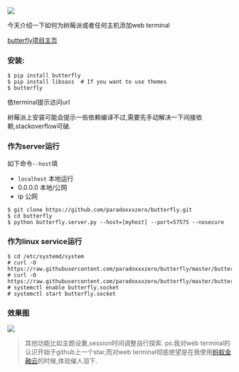 ![](http://7xqjx7.com1.z0.glb.clouddn.com/image/Screen%20Shot%202016-03-23%20at%2020.47.50.png?imageView2/2/h/600) 

今天介绍一下如何为树莓派或者任何主机添加web terminal 

[butterfly项目主页](https://github.com/paradoxxxzero/butterfly)  

### 安装:
```
$ pip install butterfly
$ pip install libsass  # If you want to use themes
$ butterfly
```
依terminal提示访问url 

树莓派上安装可能会提示一些依赖编译不过,需要先手动解决一下间接依赖,stackoverflow可破.

### 作为server运行
如下命令`--host`填 

- `localhost` 本地运行
- 0.0.0.0 本地/公网
- ip 公网 

```
$ git clone https://github.com/paradoxxxzero/butterfly.git
$ cd butterfly
$ python butterfly.server.py --host=[myhost] --port=57575 --nosecure
``` 

### 作为linux service运行

```
$ cd /etc/systemd/system
# curl -O https://raw.githubusercontent.com/paradoxxxzero/butterfly/master/butterfly.service
# curl -O https://raw.githubusercontent.com/paradoxxxzero/butterfly/master/butterfly.socket
# systemctl enable butterfly.socket
# systemctl start butterfly.socket
``` 

### 效果图 

![](http://7xqjx7.com1.z0.glb.clouddn.com/image/687474703a2f2f70.gif?imageView2/2/h/600)

> 其他功能比如主题设置,session时间调整自行探索. 
> ps:我对web terminal的认识开始于github上一个star,而对web terminal彻底绝望是在我使用[蚂蚁金融云](https://www.cloud.alipay.com)的时候,体验催人泪下.
